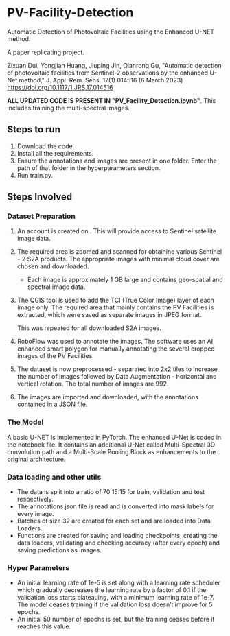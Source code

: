 # PV-Facility-Detection

Automatic Detection of Photovoltaic Facilities using the Enhanced U-NET method.

A paper replicating project.

Zixuan Dui, Yongjian Huang, Jiuping Jin, Qianrong Gu, "Automatic detection of photovoltaic facilities from Sentinel-2 observations by the enhanced U-Net method," J. Appl. Rem. Sens. 17(1) 014516 (6 March 2023) https://doi.org/10.1117/1.JRS.17.014516

**ALL UPDATED CODE IS PRESENT IN "PV_Facility_Detection.ipynb"**. 
This includes training the multi-spectral images.

## Steps to run
1. Download the code.
2. Install all the requirements.
3. Ensure the annotations and images are present in one folder. Enter the path of that folder in the hyperparameters section.
4. Run train.py.

## Steps Involved

### Dataset Preparation

1. An account is created on []([http://scihub.copernicus.eu/dhus](https://dataspace.copernicus.eu/)). This will provide access to Sentinel satellite image data.

2. The required area is zoomed and scanned for obtaining various Sentinel - 2 S2A products. The appropriate images with minimal cloud cover are chosen and downloaded.
    - Each image is approximately 1 GB large and contains  geo-spatial and spectral image data.
3. The QGIS tool is used to add the TCI (True Color Image) layer of each image only. The required area that mainly contains the PV Facilities is extracted, which were saved as separate images in JPEG format.
    
    This was repeated for all downloaded S2A images.
    
4. RoboFlow was used to annotate the images. The software uses an AI enhanced smart polygon for manually annotating the several cropped images of the PV Facilities. 
5. The dataset is now preprocessed - separated into 2x2 tiles to increase the number of images followed by Data Augmentation - horizontal and vertical rotation. The total number of images are 992.
6. The images are imported and downloaded, with the annotations contained in a JSON file.  

### The Model

A basic U-NET is implemented in PyTorch. The enhanced U-Net is coded in the notebook file. It contains an additional U-Net called Multi-Spectral 3D convolution path and a Multi-Scale Pooling Block as enhancements to the original architecture.

### Data loading and other utils

- The data is split into a ratio of 70:15:15 for train, validation and test respectively.
- The annotations.json file is read and is converted into mask labels for every image.
- Batches of size 32 are created for each set and are loaded into Data Loaders.
- Functions are created for saving and loading checkpoints, creating the data loaders, validating and checking accuracy (after every epoch) and saving predictions as images.

### Hyper Parameters

- An initial learning rate of 1e-5 is set along with a learning rate scheduler which gradually decreases the learning rate by a factor of 0.1 if the validation loss starts plateauing, with a minimum learning rate of 1e-7. The model ceases training if the validation loss doesn’t improve for 5 epochs.
- An initial 50 number of epochs is set, but the training ceases before it reaches this value.
